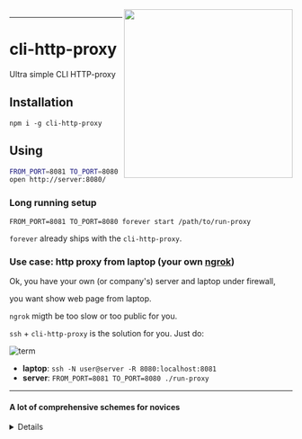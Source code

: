 <img width="300" src="https://cloud.githubusercontent.com/assets/6201068/16714438/4b0eaf94-46d4-11e6-8601-1acafc8acb3f.png" align="right"/>

----

# cli-http-proxy
Ultra simple CLI HTTP-proxy

## Installation
`npm i -g cli-http-proxy`

## Using
```sh
FROM_PORT=8081 TO_PORT=8080 ./run-proxy`
open http://server:8080/
```

### Long running setup
`FROM_PORT=8081 TO_PORT=8080 forever start /path/to/run-proxy`

`forever` already ships with the `cli-http-proxy`.

### Use case: http proxy from laptop (your own [ngrok](https://ngrok.com))

Ok, you have your own (or company's) server and laptop under firewall,

you want show web page from laptop.

`ngrok` migth be too slow or too public for you.

`ssh` + `cli-http-proxy` is the solution for you. Just do:

![term](https://cloud.githubusercontent.com/assets/6201068/16714487/c9142d00-46d5-11e6-9015-6d26d9f0a53a.png)

* **laptop**: `ssh -N user@server -R 8080:localhost:8081`
* **server**: `FROM_PORT=8081 TO_PORT=8080 ./run-proxy`

----

#### A lot of comprehensive schemes for novices

<details>
**forwarding scheme**:

```
laptop                           your public server
  ( ) --------------------------------> ( )
                ( looks up )         
  ( ) <-------------------------------- ( )
                ( responds )
  ( ) <-------------------------------> ( )
        ( middlwares stores connection )
```

**tunnel scheme**:

```
laptop                                                                 server
                                          |
         <----------> localhost:8080 <--------> server:8081 <--------> server:8080
(   local server  )                  ( :22 ssh )         ( cli-http-proxy )
(e.g. node express)                       |
```

**networking scheme**:

```
laptop web server <----> ssh <----> server web proxy <----> user web client
```

![proxy](https://cloud.githubusercontent.com/assets/6201068/16714602/8b52daee-46d9-11e6-9dea-4ea32db51806.png)
</details>
